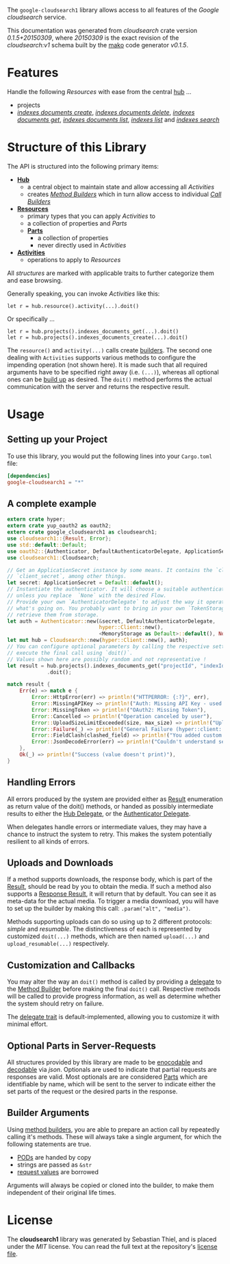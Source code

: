 <!---
DO NOT EDIT !
This file was generated automatically from 'src/mako/api/README.md.mako'
DO NOT EDIT !
-->
The `google-cloudsearch1` library allows access to all features of the *Google cloudsearch* service.

This documentation was generated from *cloudsearch* crate version *0.1.5+20150309*, where *20150309* is the exact revision of the *cloudsearch:v1* schema built by the [mako](http://www.makotemplates.org/) code generator *v0.1.5*.
# Features

Handle the following *Resources* with ease from the central [hub](http://byron.github.io/google-apis-rs/google_cloudsearch1/struct.Cloudsearch.html) ... 

* projects
 * [*indexes documents create*](http://byron.github.io/google-apis-rs/google_cloudsearch1/struct.ProjectIndexeDocumentCreateCall.html), [*indexes documents delete*](http://byron.github.io/google-apis-rs/google_cloudsearch1/struct.ProjectIndexeDocumentDeleteCall.html), [*indexes documents get*](http://byron.github.io/google-apis-rs/google_cloudsearch1/struct.ProjectIndexeDocumentGetCall.html), [*indexes documents list*](http://byron.github.io/google-apis-rs/google_cloudsearch1/struct.ProjectIndexeDocumentListCall.html), [*indexes list*](http://byron.github.io/google-apis-rs/google_cloudsearch1/struct.ProjectIndexeListCall.html) and [*indexes search*](http://byron.github.io/google-apis-rs/google_cloudsearch1/struct.ProjectIndexeSearchCall.html)




# Structure of this Library

The API is structured into the following primary items:

* **[Hub](http://byron.github.io/google-apis-rs/google_cloudsearch1/struct.Cloudsearch.html)**
    * a central object to maintain state and allow accessing all *Activities*
    * creates [*Method Builders*](http://byron.github.io/google-apis-rs/google_cloudsearch1/trait.MethodsBuilder.html) which in turn
      allow access to individual [*Call Builders*](http://byron.github.io/google-apis-rs/google_cloudsearch1/trait.CallBuilder.html)
* **[Resources](http://byron.github.io/google-apis-rs/google_cloudsearch1/trait.Resource.html)**
    * primary types that you can apply *Activities* to
    * a collection of properties and *Parts*
    * **[Parts](http://byron.github.io/google-apis-rs/google_cloudsearch1/trait.Part.html)**
        * a collection of properties
        * never directly used in *Activities*
* **[Activities](http://byron.github.io/google-apis-rs/google_cloudsearch1/trait.CallBuilder.html)**
    * operations to apply to *Resources*

All *structures* are marked with applicable traits to further categorize them and ease browsing.

Generally speaking, you can invoke *Activities* like this:

```Rust,ignore
let r = hub.resource().activity(...).doit()
```

Or specifically ...

```ignore
let r = hub.projects().indexes_documents_get(...).doit()
let r = hub.projects().indexes_documents_create(...).doit()
```

The `resource()` and `activity(...)` calls create [builders][builder-pattern]. The second one dealing with `Activities` 
supports various methods to configure the impending operation (not shown here). It is made such that all required arguments have to be 
specified right away (i.e. `(...)`), whereas all optional ones can be [build up][builder-pattern] as desired.
The `doit()` method performs the actual communication with the server and returns the respective result.

# Usage

## Setting up your Project

To use this library, you would put the following lines into your `Cargo.toml` file:

```toml
[dependencies]
google-cloudsearch1 = "*"
```

## A complete example

```Rust
extern crate hyper;
extern crate yup_oauth2 as oauth2;
extern crate google_cloudsearch1 as cloudsearch1;
use cloudsearch1::{Result, Error};
use std::default::Default;
use oauth2::{Authenticator, DefaultAuthenticatorDelegate, ApplicationSecret, MemoryStorage};
use cloudsearch1::Cloudsearch;

// Get an ApplicationSecret instance by some means. It contains the `client_id` and 
// `client_secret`, among other things.
let secret: ApplicationSecret = Default::default();
// Instantiate the authenticator. It will choose a suitable authentication flow for you, 
// unless you replace  `None` with the desired Flow.
// Provide your own `AuthenticatorDelegate` to adjust the way it operates and get feedback about 
// what's going on. You probably want to bring in your own `TokenStorage` to persist tokens and
// retrieve them from storage.
let auth = Authenticator::new(&secret, DefaultAuthenticatorDelegate,
                              hyper::Client::new(),
                              <MemoryStorage as Default>::default(), None);
let mut hub = Cloudsearch::new(hyper::Client::new(), auth);
// You can configure optional parameters by calling the respective setters at will, and
// execute the final call using `doit()`.
// Values shown here are possibly random and not representative !
let result = hub.projects().indexes_documents_get("projectId", "indexId", "docId")
             .doit();

match result {
    Err(e) => match e {
        Error::HttpError(err) => println!("HTTPERROR: {:?}", err),
        Error::MissingAPIKey => println!("Auth: Missing API Key - used if there are no scopes"),
        Error::MissingToken => println!("OAuth2: Missing Token"),
        Error::Cancelled => println!("Operation canceled by user"),
        Error::UploadSizeLimitExceeded(size, max_size) => println!("Upload size too big: {} of {}", size, max_size),
        Error::Failure(_) => println!("General Failure (hyper::client::Response doesn't print)"),
        Error::FieldClash(clashed_field) => println!("You added custom parameter which is part of builder: {:?}", clashed_field),
        Error::JsonDecodeError(err) => println!("Couldn't understand server reply - maybe API needs update: {:?}", err),
    },
    Ok(_) => println!("Success (value doesn't print)"),
}

```
## Handling Errors

All errors produced by the system are provided either as [Result](http://byron.github.io/google-apis-rs/google_cloudsearch1/enum.Result.html) enumeration as return value of 
the doit() methods, or handed as possibly intermediate results to either the 
[Hub Delegate](http://byron.github.io/google-apis-rs/google_cloudsearch1/trait.Delegate.html), or the [Authenticator Delegate](http://byron.github.io/google-apis-rs/google_cloudsearch1/../yup-oauth2/trait.AuthenticatorDelegate.html).

When delegates handle errors or intermediate values, they may have a chance to instruct the system to retry. This 
makes the system potentially resilient to all kinds of errors.

## Uploads and Downloads
If a method supports downloads, the response body, which is part of the [Result](http://byron.github.io/google-apis-rs/google_cloudsearch1/enum.Result.html), should be
read by you to obtain the media.
If such a method also supports a [Response Result](http://byron.github.io/google-apis-rs/google_cloudsearch1/trait.ResponseResult.html), it will return that by default.
You can see it as meta-data for the actual media. To trigger a media download, you will have to set up the builder by making
this call: `.param("alt", "media")`.

Methods supporting uploads can do so using up to 2 different protocols: 
*simple* and *resumable*. The distinctiveness of each is represented by customized 
`doit(...)` methods, which are then named `upload(...)` and `upload_resumable(...)` respectively.

## Customization and Callbacks

You may alter the way an `doit()` method is called by providing a [delegate](http://byron.github.io/google-apis-rs/google_cloudsearch1/trait.Delegate.html) to the 
[Method Builder](http://byron.github.io/google-apis-rs/google_cloudsearch1/trait.CallBuilder.html) before making the final `doit()` call. 
Respective methods will be called to provide progress information, as well as determine whether the system should 
retry on failure.

The [delegate trait](http://byron.github.io/google-apis-rs/google_cloudsearch1/trait.Delegate.html) is default-implemented, allowing you to customize it with minimal effort.

## Optional Parts in Server-Requests

All structures provided by this library are made to be [enocodable](http://byron.github.io/google-apis-rs/google_cloudsearch1/trait.RequestValue.html) and 
[decodable](http://byron.github.io/google-apis-rs/google_cloudsearch1/trait.ResponseResult.html) via *json*. Optionals are used to indicate that partial requests are responses 
are valid.
Most optionals are are considered [Parts](http://byron.github.io/google-apis-rs/google_cloudsearch1/trait.Part.html) which are identifiable by name, which will be sent to 
the server to indicate either the set parts of the request or the desired parts in the response.

## Builder Arguments

Using [method builders](http://byron.github.io/google-apis-rs/google_cloudsearch1/trait.CallBuilder.html), you are able to prepare an action call by repeatedly calling it's methods.
These will always take a single argument, for which the following statements are true.

* [PODs][wiki-pod] are handed by copy
* strings are passed as `&str`
* [request values](http://byron.github.io/google-apis-rs/google_cloudsearch1/trait.RequestValue.html) are borrowed

Arguments will always be copied or cloned into the builder, to make them independent of their original life times.

[wiki-pod]: http://en.wikipedia.org/wiki/Plain_old_data_structure
[builder-pattern]: http://en.wikipedia.org/wiki/Builder_pattern
[google-go-api]: https://github.com/google/google-api-go-client

# License
The **cloudsearch1** library was generated by Sebastian Thiel, and is placed 
under the *MIT* license.
You can read the full text at the repository's [license file][repo-license].

[repo-license]: https://github.com/Byron/google-apis-rs/LICENSE.md
